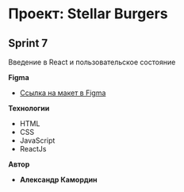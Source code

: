 # Проект: Stellar Burgers

## Sprint 7
Введение в React и пользовательское состояние

**Figma**
* [Ссылка на макет в Figma](https://www.figma.com/file/ocw9a6hNGeAejl4F3G9fp8/React-_-Проектные-задачи-(3-месяца)_external_link?node-id=2974%3A2989)

**Технологии**
* HTML
* CSS
* JavaScript
* ReactJs

**Автор**
* **Александр Камордин**
